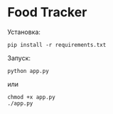 # Food Tracker

Установка:
```
pip install -r requirements.txt
```

Запуск:
```
python app.py
```
или
```
chmod +x app.py
./app.py
```
